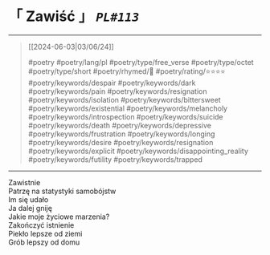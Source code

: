 # &#12300; Zawiść &#12301; *`PL#113`*

---

> [[2024-06-03|03/06/24]]
> 
> #poetry 
> #poetry/lang/pl 
> #poetry/type/free_verse #poetry/type/octet #poetry/type/short 
> #poetry/rhymed/🔴 
> #poetry/rating/⭐⭐⭐⭐ 
> #poetry/keywords/despair #poetry/keywords/dark #poetry/keywords/pain #poetry/keywords/resignation #poetry/keywords/isolation #poetry/keywords/bittersweet #poetry/keywords/existential #poetry/keywords/melancholy #poetry/keywords/introspection #poetry/keywords/suicide #poetry/keywords/death #poetry/keywords/depressive #poetry/keywords/frustration #poetry/keywords/longing #poetry/keywords/desire #poetry/keywords/resignation #poetry/keywords/explicit #poetry/keywords/disappointing_reality #poetry/keywords/futility #poetry/keywords/trapped 

---

Zawistnie  
Patrzę na statystyki samobójstw  
Im się udało  
Ja dalej gniję  
Jakie moje życiowe marzenia?  
Zakończyć istnienie  
Piekło lepsze od ziemi  
Grób lepszy od domu